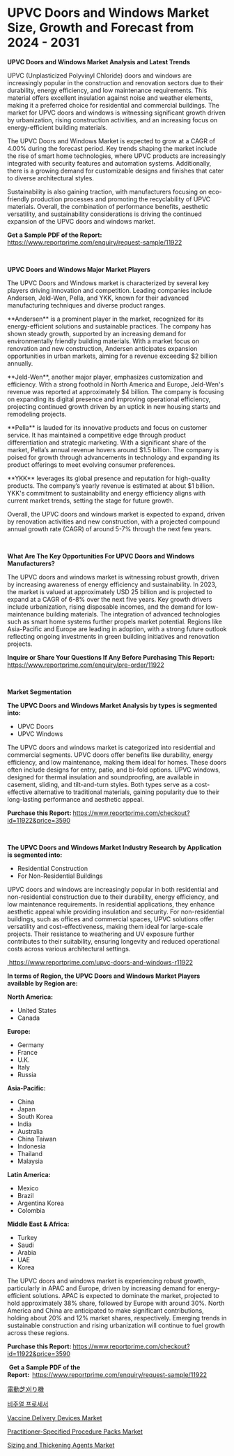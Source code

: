 <p><h1>UPVC Doors and Windows Market Size, Growth and Forecast from 2024 - 2031</h1></p><p><strong>UPVC Doors and Windows Market Analysis and Latest Trends</strong></p>
<p><p>UPVC (Unplasticized Polyvinyl Chloride) doors and windows are increasingly popular in the construction and renovation sectors due to their durability, energy efficiency, and low maintenance requirements. This material offers excellent insulation against noise and weather elements, making it a preferred choice for residential and commercial buildings. The market for UPVC doors and windows is witnessing significant growth driven by urbanization, rising construction activities, and an increasing focus on energy-efficient building materials.</p><p>The UPVC Doors and Windows Market is expected to grow at a CAGR of 4.00% during the forecast period. Key trends shaping the market include the rise of smart home technologies, where UPVC products are increasingly integrated with security features and automation systems. Additionally, there is a growing demand for customizable designs and finishes that cater to diverse architectural styles.</p><p>Sustainability is also gaining traction, with manufacturers focusing on eco-friendly production processes and promoting the recyclability of UPVC materials. Overall, the combination of performance benefits, aesthetic versatility, and sustainability considerations is driving the continued expansion of the UPVC doors and windows market.</p></p>
<p><strong>Get a Sample PDF of the Report:&nbsp;</strong> <a href="https://www.reportprime.com/enquiry/request-sample/11922">https://www.reportprime.com/enquiry/request-sample/11922</a></p>
<p>&nbsp;</p>
<p><strong>UPVC Doors and Windows Major Market Players</strong></p>
<p><p>The UPVC Doors and Windows market is characterized by several key players driving innovation and competition. Leading companies include Andersen, Jeld-Wen, Pella, and YKK, known for their advanced manufacturing techniques and diverse product ranges.</p><p>**Andersen** is a prominent player in the market, recognized for its energy-efficient solutions and sustainable practices. The company has shown steady growth, supported by an increasing demand for environmentally friendly building materials. With a market focus on renovation and new construction, Andersen anticipates expansion opportunities in urban markets, aiming for a revenue exceeding $2 billion annually.</p><p>**Jeld-Wen**, another major player, emphasizes customization and efficiency. With a strong foothold in North America and Europe, Jeld-Wen's revenue was reported at approximately $4 billion. The company is focusing on expanding its digital presence and improving operational efficiency, projecting continued growth driven by an uptick in new housing starts and remodeling projects.</p><p>**Pella** is lauded for its innovative products and focus on customer service. It has maintained a competitive edge through product differentiation and strategic marketing. With a significant share of the market, Pella’s annual revenue hovers around $1.5 billion. The company is poised for growth through advancements in technology and expanding its product offerings to meet evolving consumer preferences.</p><p>**YKK** leverages its global presence and reputation for high-quality products. The company’s yearly revenue is estimated at about $1 billion. YKK's commitment to sustainability and energy efficiency aligns with current market trends, setting the stage for future growth.</p><p>Overall, the UPVC doors and windows market is expected to expand, driven by renovation activities and new construction, with a projected compound annual growth rate (CAGR) of around 5-7% through the next few years.</p></p>
<p>&nbsp;</p>
<p><strong>What Are The Key Opportunities For UPVC Doors and Windows Manufacturers?</strong></p>
<p><p>The UPVC doors and windows market is witnessing robust growth, driven by increasing awareness of energy efficiency and sustainability. In 2023, the market is valued at approximately USD 25 billion and is projected to expand at a CAGR of 6-8% over the next five years. Key growth drivers include urbanization, rising disposable incomes, and the demand for low-maintenance building materials. The integration of advanced technologies such as smart home systems further propels market potential. Regions like Asia-Pacific and Europe are leading in adoption, with a strong future outlook reflecting ongoing investments in green building initiatives and renovation projects.</p></p>
<p><strong>Inquire or Share Your Questions If Any Before Purchasing This Report:</strong> <a href="https://www.reportprime.com/enquiry/pre-order/11922">https://www.reportprime.com/enquiry/pre-order/11922</a></p>
<p>&nbsp;</p>
<p><strong>Market Segmentation</strong></p>
<p><strong>The UPVC Doors and Windows Market Analysis by types is segmented into:</strong></p>
<p><ul><li>UPVC Doors</li><li>UPVC Windows</li></ul></p>
<p><p>The UPVC doors and windows market is categorized into residential and commercial segments. UPVC doors offer benefits like durability, energy efficiency, and low maintenance, making them ideal for homes. These doors often include designs for entry, patio, and bi-fold options. UPVC windows, designed for thermal insulation and soundproofing, are available in casement, sliding, and tilt-and-turn styles. Both types serve as a cost-effective alternative to traditional materials, gaining popularity due to their long-lasting performance and aesthetic appeal.</p></p>
<p><strong>Purchase this Report:&nbsp;</strong><a href="https://www.reportprime.com/checkout?id=11922&price=3590">https://www.reportprime.com/checkout?id=11922&price=3590</a></p>
<p>&nbsp;</p>
<p><strong>The UPVC Doors and Windows Market Industry Research by Application is segmented into:</strong></p>
<p><ul><li>Residential Construction</li><li>For Non-Residential Buildings</li></ul></p>
<p><p>UPVC doors and windows are increasingly popular in both residential and non-residential construction due to their durability, energy efficiency, and low maintenance requirements. In residential applications, they enhance aesthetic appeal while providing insulation and security. For non-residential buildings, such as offices and commercial spaces, UPVC solutions offer versatility and cost-effectiveness, making them ideal for large-scale projects. Their resistance to weathering and UV exposure further contributes to their suitability, ensuring longevity and reduced operational costs across various architectural settings.</p></p>
<p><a href="https://www.reportprime.com/upvc-doors-and-windows-r11922">&nbsp;https://www.reportprime.com/upvc-doors-and-windows-r11922</a></p>
<p><strong>In terms of Region, the UPVC Doors and Windows Market Players available by Region are:</strong></p>
<p>
    <p> <strong> North America: </strong>
        <ul>
            <li>United States</li>
            <li>Canada</li>
        </ul>
        </p> 
    <p> <strong> Europe: </strong>
        <ul>
            <li>Germany</li>
            <li>France</li>
            <li>U.K.</li>
            <li>Italy</li>
            <li>Russia</li>
        </ul>
        </p> 
    <p> <strong> Asia-Pacific: </strong>
        <ul>
            <li>China</li>
            <li>Japan</li>
            <li>South Korea</li>
            <li>India</li>
            <li>Australia</li>
            <li>China Taiwan</li>
            <li>Indonesia</li>
            <li>Thailand</li>
            <li>Malaysia</li>
        </ul>
        </p> 
    <p> <strong> Latin America: </strong>
        <ul>
            <li>Mexico</li>
            <li>Brazil</li>
            <li>Argentina Korea</li>
            <li>Colombia</li>
        </ul>
        </p> 
    <p> <strong> Middle East & Africa: </strong>
        <ul>
            <li>Turkey</li>
            <li>Saudi</li>
            <li>Arabia</li>
            <li>UAE</li>
            <li>Korea</li>
        </ul>
    </p>
    </p>
<p><p>The UPVC doors and windows market is experiencing robust growth, particularly in APAC and Europe, driven by increasing demand for energy-efficient solutions. APAC is expected to dominate the market, projected to hold approximately 38% share, followed by Europe with around 30%. North America and China are anticipated to make significant contributions, holding about 20% and 12% market shares, respectively. Emerging trends in sustainable construction and rising urbanization will continue to fuel growth across these regions.</p></p>
<p><strong>Purchase this Report: </strong><a href="https://www.reportprime.com/checkout?id=11922&price=3590">https://www.reportprime.com/checkout?id=11922&price=3590</a></p>
<p>&nbsp;<strong>Get a Sample PDF of the Report:&nbsp;&nbsp;</strong><a href="https://www.reportprime.com/enquiry/request-sample/11922">https://www.reportprime.com/enquiry/request-sample/11922</a></p>
<p><strong></strong></p>
<p><p><a href="https://medium.com/@dm15982023/%E9%9B%BB%E5%8B%95%E8%8A%9D%E5%88%88%E3%82%8A%E6%A9%9F%E3%81%AE%E5%B8%82%E5%A0%B4%E3%82%B7%E3%82%A7%E3%82%A2%E3%81%A8%E6%96%B0%E3%81%97%E3%81%84%E3%83%88%E3%83%AC%E3%83%B3%E3%83%89%E5%88%86%E6%9E%90-%E3%81%9D%E3%81%AE%E3%82%BF%E3%82%A4%E3%83%97-%E3%82%A2%E3%83%97%E3%83%AA%E3%82%B1%E3%83%BC%E3%82%B7%E3%83%A7%E3%83%B3-%E4%BD%BF%E7%94%A8%E7%9B%AE%E7%9A%84%E5%88%A5%E3%81%AB-2024%E5%B9%B4%E3%81%8B%E3%82%892031%E5%B9%B4%E3%81%BE%E3%81%A7%E3%81%AE%E6%9C%9F%E9%96%93%E3%81%AE%E4%BA%88%E6%B8%AC-88888cce83e7">電動芝刈り機</a></p><p><a href="https://medium.com/@percymckty3ytenzie89676/%EA%B8%80%EB%A1%9C%EB%B2%8C-%EB%B9%84%EC%A3%BC%EC%96%BC-%ED%94%84%EB%A1%9C%EC%84%B8%EC%84%9C-%EC%8B%9C%EC%9E%A5-%ED%98%84%ED%99%A9-2024-2031-%EB%B0%8F-%EC%A7%80%EC%97%AD-%EC%A0%9C%ED%92%88-%EB%B0%8F-%EC%B5%9C%EC%A2%85-%EC%9A%A9%EB%8F%84%EC%97%90-%EB%94%B0%EB%A5%B8-%EC%A0%84%EB%A7%9D-f154c08ec6ae">비주얼 프로세서</a></p><p><a href="https://medium.com/@caroline.hamilton5656/vaccine-delivery-devices-market-industry-trends-and-forecast-for-period-from-2024-to-2031-be26e7ce677f">Vaccine Delivery Devices Market</a></p><p><a href="https://issuu.com/reportprime-2/docs/practitioner-specified-procedure-pa_941cb29010b958">Practitioner-Specified Procedure Packs Market</a></p><p><a href="https://github.com/elizabethdagraca/Market-Research-Report-List-4/blob/main/sizing-and-thickening-agents-market.md">Sizing and Thickening Agents Market</a></p></p>